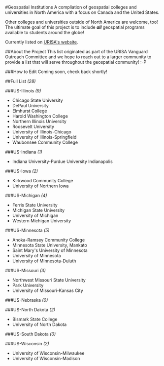#Geospatial Institutions
A compliation of geospatial colleges and universities in North America with a focus on Canada and the United States. 

Other colleges and universities outside of North America are welcome, too! The ultimate goal of this project is to include **_all_** geospatial programs available to students around the globe! 

Currently listed on <a href="http://www.urisa.org/careers/colleges-and-universities" target="_blank">URISA's website</a>.

##About the Project
This list originated as part of the URISA Vanguard Outreach Committee and we hope to reach out to a larger community to provide a list that will serve throughout the geospatial community! :-P

###How to Edit
Coming soon, check back shortly!

##Full List *(28)*

###US-Illinois *(9)*
- Chicago State University
- DePaul University
- Elmhurst College
- Harold Washington College
- Northern Illinois University
- Roosevelt University
- University of Illinois-Chicago
- University of Illinois-Springfield
- Waubonsee Community College

###US-Indiana *(1)*
- Indiana University-Purdue University Indianapolis

###US-Iowa *(2)*
- Kirkwood Community College
- University of Northern Iowa

###US-Michigan *(4)*
- Ferris State University
- Michigan State University
- University of Michigan
- Western Michigan University

###US-Minnesota *(5)*
- Anoka-Ramsey Community College
- Minnesota State University, Mankato
- Saint Mary's University of Minnesota
- University of Minnesota
- University of Minnesota-Duluth

###US-Missouri *(3)*
- Northwest Missouri State University
- Park University
- University of Missouri-Kansas City

###US-Nebraska *(0)*

###US-North Dakota *(2)*
- Bismark State College
- University of North Dakota

###US-South Dakota *(0)*

###US-Wisconsin *(2)*
- University of Wisconsin-Milwaukee
- University of Wisconsin-Madison